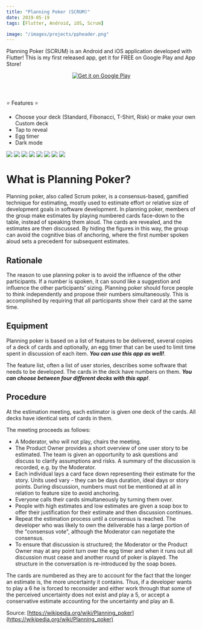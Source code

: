 ```yaml
---
title: "Planning Poker (SCRUM)"
date: 2019-05-19
tags: [Flutter, Android, iOS, Scrum]

image: "/images/projects/ppheader.png"
---
```


Planning Poker (SCRUM) is an Android and iOS application developed with Flutter!
This is my first released app, get it for FREE on Google Play and App Store!

<div style="text-align:center">
<a href='https://play.google.com/store/apps/details?id=com.abianche.planningpoker&pcampaignid=MKT-Other-global-all-co-prtnr-py-PartBadge-Mar2515-1'><img alt='Get it on Google Play' src='https://play.google.com/intl/en_us/badges/images/generic/en_badge_web_generic.png'/></a>
</div>

<div style="text-align:center">
<a href="https://apps.apple.com/us/app/planning-poker-scrum/id1466098334?mt=8" style="display:inline-block;overflow:hidden;background:url(https://linkmaker.itunes.apple.com/en-us/badge-lrg.svg?releaseDate=2019-07-14&kind=iossoftware&bubble=ios_apps) no-repeat;width:135px;height:40px;"></a>
</div>

⭐ Features ⭐

- Choose your deck (Standard, Fibonacci, T-Shirt, Risk) or make your own Custom deck
- Tap to reveal
- Egg timer
- Dark mode

<div class="screenshots">

<img src="/images/projects/pp1.png"/>
<img src="/images/projects/pp2.png"/>
<img src="/images/projects/pp3.png"/>
<img src="/images/projects/pp4.png"/>
<img src="/images/projects/pp5.png"/>
<img src="/images/projects/pp6.png"/>
<img src="/images/projects/pp7.png"/>
<img src="/images/projects/pp8.png"/>

</div>

# What is Planning Poker?

Planning poker, also called Scrum poker, is a consensus-based, gamified technique for estimating, mostly used to estimate effort or relative size of development goals in software development. In planning poker, members of the group make estimates by playing numbered cards face-down to the table, instead of speaking them aloud. The cards are revealed, and the estimates are then discussed. By hiding the figures in this way, the group can avoid the cognitive bias of anchoring, where the first number spoken aloud sets a precedent for subsequent estimates.

## Rationale

The reason to use planning poker is to avoid the influence of the other participants. If a number is spoken, it can sound like a suggestion and influence the other participants' sizing. Planning poker should force people to think independently and propose their numbers simultaneously. This is accomplished by requiring that all participants show their card at the same time.

## Equipment

Planning poker is based on a list of features to be delivered, several copies of a deck of cards and optionally, an egg timer that can be used to limit time spent in discussion of each item. _**You can use this app as well!**_.

The feature list, often a list of user stories, describes some software that needs to be developed.
The cards in the deck have numbers on them. _**You can choose between four different decks with this app!**_.

## Procedure

At the estimation meeting, each estimator is given one deck of the cards. All decks have identical sets of cards in them.

The meeting proceeds as follows:

- A Moderator, who will not play, chairs the meeting.
- The Product Owner provides a short overview of one user story to be estimated. The team is given an opportunity to ask questions and discuss to clarify assumptions and risks. A summary of the discussion is recorded, e.g. by the Moderator.
- Each individual lays a card face down representing their estimate for the story. Units used vary - they can be days duration, ideal days or story points. During discussion, numbers must not be mentioned at all in relation to feature size to avoid anchoring.
- Everyone calls their cards simultaneously by turning them over.
- People with high estimates and low estimates are given a soap box to offer their justification for their estimate and then discussion continues.
- Repeat the estimation process until a consensus is reached. The developer who was likely to own the deliverable has a large portion of the "consensus vote", although the Moderator can negotiate the consensus.
- To ensure that discussion is structured; the Moderator or the Product Owner may at any point turn over the egg timer and when it runs out all discussion must cease and another round of poker is played. The structure in the conversation is re-introduced by the soap boxes.

The cards are numbered as they are to account for the fact that the longer an estimate is, the more uncertainty it contains. Thus, if a developer wants to play a 6 he is forced to reconsider and either work through that some of the perceived uncertainty does not exist and play a 5, or accept a conservative estimate accounting for the uncertainty and play an 8.

Source: [https://wikipedia.org/wiki/Planning_poker](https://wikipedia.org/wiki/Planning_poker)
